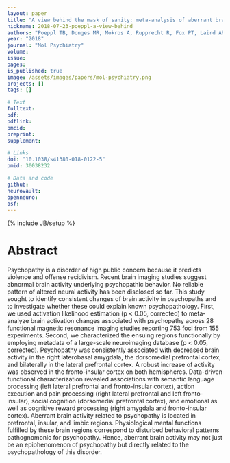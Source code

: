 ```yaml
---
layout: paper
title: "A view behind the mask of sanity: meta-analysis of aberrant brain activity in psychopaths."
nickname: 2018-07-23-poeppl-a-view-behind
authors: "Poeppl TB, Donges MR, Mokros A, Rupprecht R, Fox PT, Laird AR, Bzdok D, Langguth B, Eickhoff SB"
year: "2018"
journal: "Mol Psychiatry"
volume: 
issue: 
pages: 
is_published: true
image: /assets/images/papers/mol-psychiatry.png
projects: []
tags: []

# Text
fulltext:
pdf:
pdflink:
pmcid: 
preprint:
supplement:

# Links
doi: "10.1038/s41380-018-0122-5"
pmid: 30038232

# Data and code
github:
neurovault:
openneuro:
osf:
---
```

{% include JB/setup %}

# Abstract

Psychopathy is a disorder of high public concern because it predicts violence and offense recidivism. Recent brain imaging studies suggest abnormal brain activity underlying psychopathic behavior. No reliable pattern of altered neural activity has been disclosed so far. This study sought to identify consistent changes of brain activity in psychopaths and to investigate whether these could explain known psychopathology. First, we used activation likelihood estimation (p < 0.05, corrected) to meta-analyze brain activation changes associated with psychopathy across 28 functional magnetic resonance imaging studies reporting 753 foci from 155 experiments. Second, we characterized the ensuing regions functionally by employing metadata of a large-scale neuroimaging database (p < 0.05, corrected). Psychopathy was consistently associated with decreased brain activity in the right laterobasal amygdala, the dorsomedial prefrontal cortex, and bilaterally in the lateral prefrontal cortex. A robust increase of activity was observed in the fronto-insular cortex on both hemispheres. Data-driven functional characterization revealed associations with semantic language processing (left lateral prefrontal and fronto-insular cortex), action execution and pain processing (right lateral prefrontal and left fronto-insular), social cognition (dorsomedial prefrontal cortex), and emotional as well as cognitive reward processing (right amygdala and fronto-insular cortex). Aberrant brain activity related to psychopathy is located in prefrontal, insular, and limbic regions. Physiological mental functions fulfilled by these brain regions correspond to disturbed behavioral patterns pathognomonic for psychopathy. Hence, aberrant brain activity may not just be an epiphenomenon of psychopathy but directly related to the psychopathology of this disorder.
